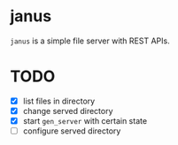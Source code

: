 # janus

`janus` is a simple file server with REST APIs.

# TODO

- [x] list files in directory
- [x] change served directory
- [x] start `gen_server` with certain state
- [ ] configure served directory
